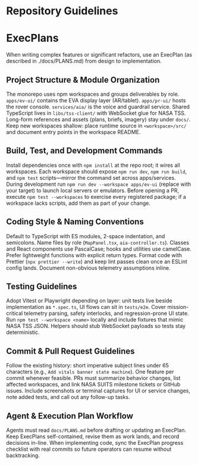 # Repository Guidelines

# ExecPlans

When writing complex features or significant refactors, use an ExecPlan (as described in ./docs/PLANS.md) from design to implementation.

## Project Structure & Module Organization
The monorepo uses npm workspaces and groups deliverables by role. `apps/ev-ui/` contains the EVA display layer (AR/tablet). `apps/pr-ui/` hosts the rover console. `services/aia/` is the voice and guardrail service. Shared TypeScript lives in `libs/tss-client/` with WebSocket glue for NASA TSS. Long-form references and assets (plans, briefs, imagery) stay under `docs/`. Keep new workspaces shallow: place runtime source in `<workspace>/src/` and document entry points in the workspace README.

## Build, Test, and Development Commands
Install dependencies once with `npm install` at the repo root; it wires all workspaces. Each workspace should expose `npm run dev`, `npm run build`, and `npm test` scripts—mirror the command set across apps/services. During development run `npm run dev --workspace apps/ev-ui` (replace with your target) to launch local servers or emulators. Before opening a PR, execute `npm test --workspaces` to exercise every registered package; if a workspace lacks scripts, add them as part of your change.

## Coding Style & Naming Conventions
Default to TypeScript with ES modules, 2-space indentation, and semicolons. Name files by role (`MapPanel.tsx`, `aia-controller.ts`). Classes and React components use PascalCase; hooks and utilities use camelCase. Prefer lightweight functions with explicit return types. Format code with Prettier (`npx prettier --write`) and keep lint passes clean once an ESLint config lands. Document non-obvious telemetry assumptions inline.

## Testing Guidelines
Adopt Vitest or Playwright depending on layer: unit tests live beside implementation as `*.spec.ts`, UI flows can sit in `tests/e2e`. Cover mission-critical telemetry parsing, safety interlocks, and regression-prone UI state. Run `npm test --workspace <name>` locally and include fixtures that mimic NASA TSS JSON. Helpers should stub WebSocket payloads so tests stay deterministic.

## Commit & Pull Request Guidelines
Follow the existing history: short imperative subject lines under 65 characters (e.g., `Add vitals banner state machine`). One feature per commit whenever feasible. PRs must summarize behavior changes, list affected workspaces, and link NASA SUITS milestone tickets or GitHub issues. Include screenshots or terminal captures for UI or service changes, note added tests, and call out any follow-up tasks.

## Agent & Execution Plan Workflow
Agents must read `docs/PLANS.md` before drafting or updating an ExecPlan. Keep ExecPlans self-contained, revise them as work lands, and record decisions in-line. When implementing code, sync the ExecPlan progress checklist with real commits so future operators can resume without backtracking.
